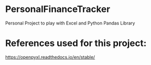 # PersonalFinanceTracker
Personal Project to play with Excel and Python Pandas Library




















# References used for this project:
https://openpyxl.readthedocs.io/en/stable/
